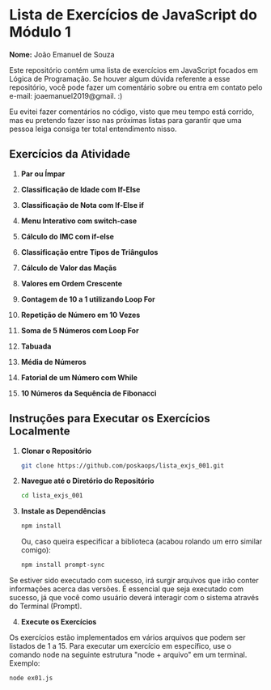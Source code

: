 # Lista de Exercícios de JavaScript do Módulo 1

**Nome:** João Emanuel de Souza

Este repositório contém uma lista de exercícios em JavaScript focados em Lógica de Programação. Se houver algum dúvida referente a esse repositório, você pode fazer um comentário sobre ou entra em contato pelo e-mail: joaemanuel2019@gmail. :)

Eu evitei fazer comentários no código, visto que meu tempo está corrido, mas eu pretendo fazer isso nas próximas listas para garantir que uma pessoa leiga consiga ter total entendimento nisso.

## Exercícios da Atividade

1. **Par ou Ímpar**  

2. **Classificação de Idade com If-Else**  

3. **Classificação de Nota com If-Else if**  
   
4. **Menu Interativo com switch-case** 

5. **Cálculo do IMC com if-else**  

6. **Classificação entre Tipos de Triângulos**  

7. **Cálculo de Valor das Maçãs**  
 
8. **Valores em Ordem Crescente**  
 
9. **Contagem de 10 a 1 utilizando Loop For**
  
10. **Repetição de Número em 10 Vezes**  

11. **Soma de 5 Números com Loop For**  

12. **Tabuada**  

13. **Média de Números**  

14. **Fatorial de um Número com While**  

15. **10 Números da Sequência de Fibonacci**  

## Instruções para Executar os Exercícios Localmente

1. **Clonar o Repositório**
   ```bash
   git clone https://github.com/poskaops/lista_exjs_001.git
   ```

 2. **Navegue até o Diretório do Repositório**
    ```bash
    cd lista_exjs_001
    ```

 3. **Instale as Dependências**
    ```bash
    npm install
    ``` 
    Ou, caso queira especificar a biblioteca (acabou rolando um erro similar comigo):
    ```bash
    npm install prompt-sync
    ``` 

Se estiver sido executado com sucesso, irá surgir arquivos que irão conter informações acerca das versões. É essencial que seja executado com sucesso, já que você como usuário deverá interagir com o sistema através do Terminal (Prompt).

 4. **Execute os Exercícios**

 Os exercícios estão implementados em vários arquivos que podem ser listados de 1 a 15. Para executar um exercício em específico, use o comando node na seguinte estrutura "node + arquivo" em um terminal. Exemplo:
 
   ```bash
   node ex01.js
   ```
